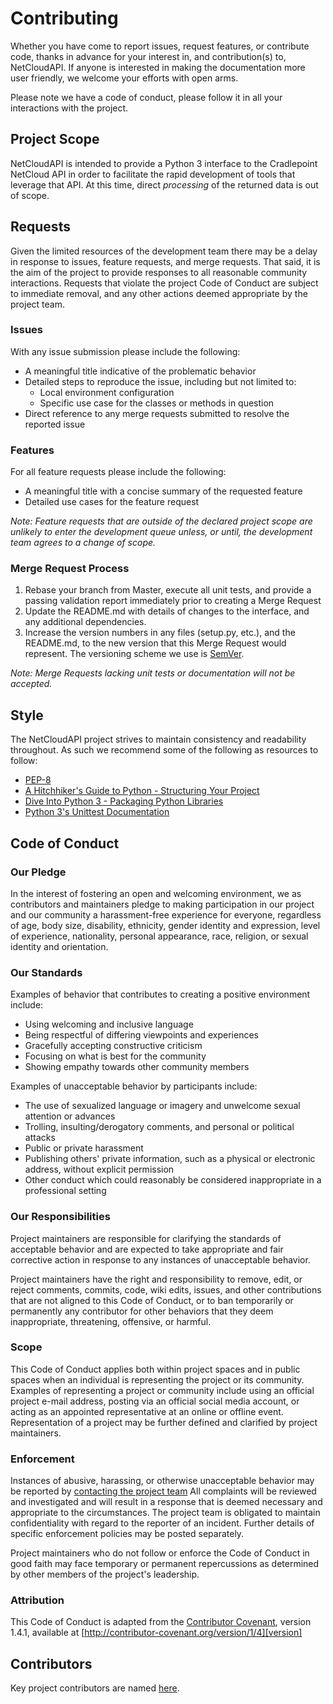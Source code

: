 # Contributing

Whether you have come to report issues, request features, or contribute code, thanks in advance for your interest in,
and contribution(s) to, NetCloudAPI. If anyone is interested in making the documentation more user friendly,
we welcome your efforts with open arms.

Please note we have a code of conduct, please follow it in all your interactions with the project.

## Project Scope

NetCloudAPI is intended to provide a Python 3 interface to the Cradlepoint NetCloud API in order to facilitate the rapid
development of tools that leverage that API. At this time, direct *processing* of the returned data is out of scope.

## Requests
Given the limited resources of the development team there may be a delay in response to issues, feature requests,
and merge requests. That said, it is the aim of the project to provide responses to all reasonable community
interactions. Requests that violate the project Code of Conduct are subject to immediate removal, and any other actions
deemed appropriate by the project team.

### Issues

With any issue submission please include the following:
* A meaningful title indicative of the problematic behavior
* Detailed steps to reproduce the issue, including but not limited to:
    * Local environment configuration
    * Specific use case for the classes or methods in question
* Direct reference to any merge requests submitted to resolve the reported issue

### Features

For all feature requests please include the following:
* A meaningful title with a concise summary of the requested feature
* Detailed use cases for the feature request

*Note: Feature requests that are outside of the declared project scope are unlikely to enter the development queue
unless, or until, the development team agrees to a change of scope.*

### Merge Request Process

1. Rebase your branch from Master, execute all unit tests, and provide a passing validation report immediately prior to
creating a Merge Request
2. Update the README.md with details of changes to the interface, and any additional dependencies.
3. Increase the version numbers in any files (setup.py, etc.), and the README.md, to the new version that this
Merge Request would represent. The versioning scheme we use is [SemVer](http://semver.org/).

*Note: Merge Requests lacking unit tests or documentation will not be accepted.*

## Style

The NetCloudAPI project strives to maintain consistency and readability throughout. As such we recommend some of the
following as resources to follow:

* [PEP-8](https://www.python.org/dev/peps/pep-0008/)
* [A Hitchhiker's Guide to Python - Structuring Your Project](http://docs.python-guide.org/en/latest/writing/structure/)
* [Dive Into Python 3 - Packaging Python Libraries](http://www.diveintopython3.net/packaging.html)
* [Python 3's Unittest Documentation](https://docs.python.org/3/library/unittest.html#module-unittest)

## Code of Conduct

### Our Pledge

In the interest of fostering an open and welcoming environment, we as
contributors and maintainers pledge to making participation in our project and
our community a harassment-free experience for everyone, regardless of age, body
size, disability, ethnicity, gender identity and expression, level of experience,
nationality, personal appearance, race, religion, or sexual identity and
orientation.

### Our Standards

Examples of behavior that contributes to creating a positive environment
include:

* Using welcoming and inclusive language
* Being respectful of differing viewpoints and experiences
* Gracefully accepting constructive criticism
* Focusing on what is best for the community
* Showing empathy towards other community members

Examples of unacceptable behavior by participants include:

* The use of sexualized language or imagery and unwelcome sexual attention or
advances
* Trolling, insulting/derogatory comments, and personal or political attacks
* Public or private harassment
* Publishing others' private information, such as a physical or electronic
  address, without explicit permission
* Other conduct which could reasonably be considered inappropriate in a
  professional setting

### Our Responsibilities

Project maintainers are responsible for clarifying the standards of acceptable
behavior and are expected to take appropriate and fair corrective action in
response to any instances of unacceptable behavior.

Project maintainers have the right and responsibility to remove, edit, or
reject comments, commits, code, wiki edits, issues, and other contributions
that are not aligned to this Code of Conduct, or to ban temporarily or
permanently any contributor for other behaviors that they deem inappropriate,
threatening, offensive, or harmful.

### Scope

This Code of Conduct applies both within project spaces and in public spaces
when an individual is representing the project or its community. Examples of
representing a project or community include using an official project e-mail
address, posting via an official social media account, or acting as an appointed
representative at an online or offline event. Representation of a project may be
further defined and clarified by project maintainers.

### Enforcement

Instances of abusive, harassing, or otherwise unacceptable behavior may be
reported by [contacting the project team][abuse] All
complaints will be reviewed and investigated and will result in a response that
is deemed necessary and appropriate to the circumstances. The project team is
obligated to maintain confidentiality with regard to the reporter of an incident.
Further details of specific enforcement policies may be posted separately.

[abuse]: mailto:abuse@ajmartinez.com

Project maintainers who do not follow or enforce the Code of Conduct in good
faith may face temporary or permanent repercussions as determined by other
members of the project's leadership.

### Attribution

This Code of Conduct is adapted from the [Contributor Covenant][homepage], version 1.4.1,
available at [http://contributor-covenant.org/version/1/4][version]

[homepage]: http://contributor-covenant.org
[version]: http://contributor-covenant.org/version/1/4/

## Contributors

Key project contributors are named [here](HUMANS.txt).
